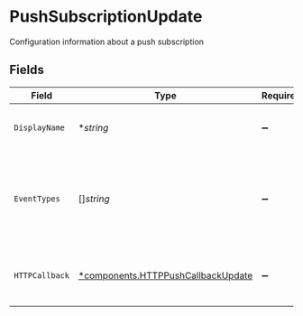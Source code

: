 # PushSubscriptionUpdate

Configuration information about a push subscription


## Fields

| Field                                                                                                              | Type                                                                                                               | Required                                                                                                           | Description                                                                                                        | Example                                                                                                            |
| ------------------------------------------------------------------------------------------------------------------ | ------------------------------------------------------------------------------------------------------------------ | ------------------------------------------------------------------------------------------------------------------ | ------------------------------------------------------------------------------------------------------------------ | ------------------------------------------------------------------------------------------------------------------ |
| `DisplayName`                                                                                                      | **string*                                                                                                          | :heavy_minus_sign:                                                                                                 | The user-defined name for the subscription                                                                         | This is an example HTTP configuration.                                                                             |
| `EventTypes`                                                                                                       | []*string*                                                                                                         | :heavy_minus_sign:                                                                                                 | Filter for event types; ["\*"] matches all values; Suffix wildcards using "\*" (e.g. ["account.\*"]) are supported | [<br/>"position.v1.updated"<br/>]                                                                                  |
| `HTTPCallback`                                                                                                     | [*components.HTTPPushCallbackUpdate](../../models/components/httppushcallbackupdate.md)                            | :heavy_minus_sign:                                                                                                 | Configuration information about an HTTP target callback                                                            |                                                                                                                    |
